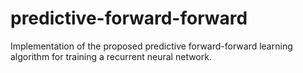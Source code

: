 # predictive-forward-forward
Implementation of the proposed predictive forward-forward learning algorithm for training a recurrent neural network.
